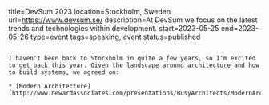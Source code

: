 title=DevSum 2023
location=Stockholm, Sweden
url=https://www.devsum.se/
description=At DevSum we focus on the latest trends and technologies within development.
start=2023-05-25
end=2023-05-26
type=event
tags=speaking, event
status=published
~~~~~~

I haven't been back to Stockholm in quite a few years, so I'm excited to get back this year. Given the landscape around architecture and how to build systems, we agreed on:

* [Modern Architecture](http://www.newardassociates.com/presentations/BusyArchitects/ModernArchitecture.html)

